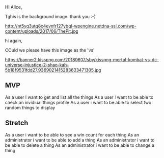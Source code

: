 HI Alice,

Tghis is the background image. thank you :-)

http://nt5yq3utq8x4evnfr127ybql-wpengine.netdna-ssl.com/wp-content/uploads/2017/06/ThePit.jpg


hi again,

COuld we please have this image as the 'vs'

https://banner2.kisspng.com/20180607/sby/kisspng-mortal-kombat-vs-dc-universe-injustice-2-shao-kah-5b18f9531fdd27.9369021415283633471305.jpg




## MVP

As a user I want to get and list all the things
As a user I want to be able to check an invidiual things profile
As a user i want to be able to select two random things to display



## Stretch

As a user i want to be able to see a win count for each thing
As an administrator i want to be able to add a thing
As an administrator i want to be able to delete a thing
As an administrator i want to be able to change a thing
